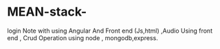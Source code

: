 # MEAN-stack-
login Note with using Angular And Front end (Js,html) ,Audio Using front end , Crud Operation using node , mongodb,express.
